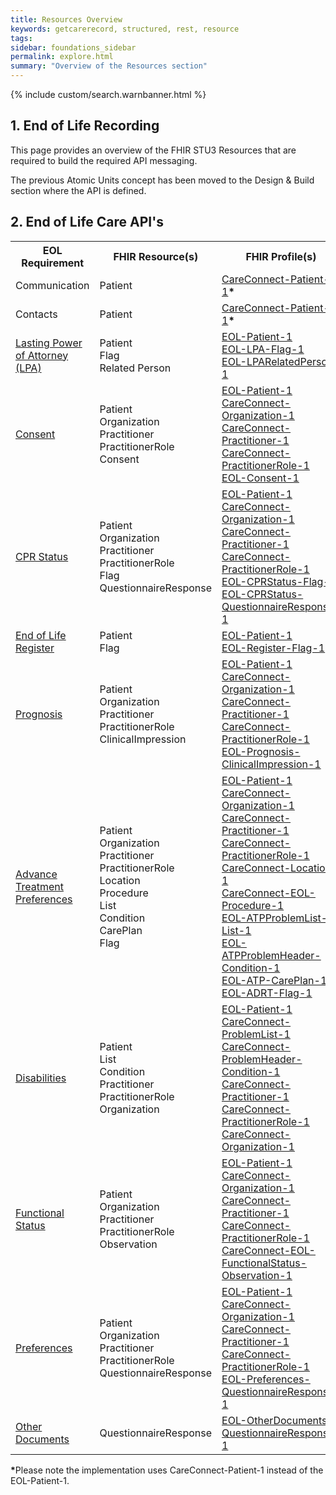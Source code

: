 ```yaml
---
title: Resources Overview
keywords: getcarerecord, structured, rest, resource
tags: 
sidebar: foundations_sidebar
permalink: explore.html
summary: "Overview of the Resources section"
---
```


{% include custom/search.warnbanner.html %}

## 1. End of Life Recording ##

This page provides an overview of the FHIR STU3 Resources that are required to build the required API messaging.

The previous Atomic Units concept has been moved to the Design & Build section where the API is defined.

## 2. End of Life Care API's ###

<table style="min-width:100%;width:100%">
<tr id="clinical">
<th style="width:33%;">EOL Requirement</th>
<th style="width:33%;">FHIR Resource(s)</th>
<th style="width:33%;">FHIR Profile(s)</th>
</tr>
<tr>
<td>Communication</td>
<td>Patient</td>
<td><a href="https://fhir.hl7.org.uk/STU3/StructureDefinition/CareConnect-Patient-1">CareConnect-Patient-1</a><b>*</b></td>
</tr>
<tr>
<td>Contacts</td>
<td>Patient</td>
<td><a href="https://fhir.hl7.org.uk/STU3/StructureDefinition/CareConnect-Patient-1">CareConnect-Patient-1</a><b>*</b></td>
</tr>
<tr>
<td><a href="api_eol_lastingpowerofattorney.html">Lasting Power of Attorney (LPA)</a></td>
<td>Patient<br/>Flag<br/>Related Person</td>
<td>
<a href="https://fhir.nhs.uk/STU3/StructureDefinition/EOL-Patient-1">EOL-Patient-1</a><br/>
<a href="https://fhir.nhs.uk/STU3/StructureDefinition/EOL-LPA-Flag-1">EOL-LPA-Flag-1</a><br/>
<a href="https://fhir.nhs.uk/STU3/StructureDefinition/EOL-LPA-RelatedPerson-1">EOL-LPARelatedPerson-1</a></br>
</td>
</tr>
<tr>
<td><a href="api_eol_consent.html">Consent</a></td>
<td>Patient<br/>Organization<br/>Practitioner<br/>PractitionerRole<br/>Consent<br/></td>
<td>
<a href="https://fhir.nhs.uk/STU3/StructureDefinition/EOL-Patient-1">EOL-Patient-1</a><br/>
<a href="https://fhir.hl7.org.uk/STU3/StructureDefinition/CareConnect-Organization-1">CareConnect-Organization-1</a><br/>
<a href="https://fhir.hl7.org.uk/STU3/StructureDefinition/CareConnect-Practitioner-1">CareConnect-Practitioner-1</a><br/>
<a href="https://fhir.hl7.org.uk/STU3/StructureDefinition/CareConnect-PractitionerRole-1">CareConnect-PractitionerRole-1 </a><br/>
<a href="https://fhir.nhs.uk/STU3/StructureDefinition/EOL-Consent-1">EOL-Consent-1</a>
</td>
</tr>
<tr>
<td><a href="api_eol_cprstatus.html">CPR Status</a></td>
<td>Patient<br/>Organization<br/>Practitioner<br/>PractitionerRole<br/>Flag<br/>QuestionnaireResponse<br/></td>
<td>
<a href="https://fhir.nhs.uk/STU3/StructureDefinition/EOL-Patient-1">EOL-Patient-1</a><br/>
<a href="https://fhir.hl7.org.uk/STU3/StructureDefinition/CareConnect-Organization-1">CareConnect-Organization-1</a><br/>
<a href="https://fhir.hl7.org.uk/STU3/StructureDefinition/CareConnect-Practitioner-1">CareConnect-Practitioner-1</a><br/>
<a href="https://fhir.hl7.org.uk/STU3/StructureDefinition/CareConnect-PractitionerRole-1">CareConnect-PractitionerRole-1</a><br/>
<a href="https://fhir.nhs.uk/STU3/StructureDefinition/EOL-CPRStatus-Flag-1">EOL-CPRStatus-Flag-1</a></br>
<a href="https://fhir.nhs.uk/STU3/StructureDefinition/EOL-CPRStatus-QuestionnaireResponse-1">EOL-CPRStatus-QuestionnaireResponse-1</a>
</td>
</tr>
<tr>
<td><a href="api_eol_register.html">End of Life Register</a></td>
<td>Patient<br/>Flag</td>
<td>
<a href="https://fhir.nhs.uk/STU3/StructureDefinition/EOL-Patient-1">EOL-Patient-1</a><br/>
<a href="https://fhir.nhs.uk/STU3/StructureDefinition/EOL-Register-Flag-1">EOL-Register-Flag-1</a>
</td>
</tr>
<tr>
<td><a href="api_eol_prognosis.html">Prognosis</a></td>
<td>Patient<br/>Organization<br/>Practitioner<br/>PractitionerRole<br/>ClinicalImpression</td>
<td>
<a href="https://fhir.nhs.uk/STU3/StructureDefinition/EOL-Patient-1">EOL-Patient-1</a><br/>
<a href="https://fhir.hl7.org.uk/STU3/StructureDefinition/CareConnect-Organization-1">CareConnect-Organization-1</a><br/>
<a href="https://fhir.hl7.org.uk/STU3/StructureDefinition/CareConnect-Practitioner-1">CareConnect-Practitioner-1</a><br/>
<a href="https://fhir.hl7.org.uk/STU3/StructureDefinition/CareConnect-PractitionerRole-1">CareConnect-PractitionerRole-1</a><br/>
<a href="https://fhir.nhs.uk/STU3/StructureDefinition/EOL-Prognosis-ClinicalImpression-1">EOL-Prognosis-ClinicalImpression-1</a></br>
</td>
</tr>
<tr>
<td><a href="api_eol_atp.html">Advance Treatment Preferences</a></td>
<td>Patient<br/>Organization<br/>Practitioner<br/>PractitionerRole<br/>Location</br>Procedure</br>List</br>Condition</br>CarePlan</br>Flag</td>
<td>
<a href="https://fhir.nhs.uk/STU3/StructureDefinition/EOL-Patient-1">EOL-Patient-1</a><br/>
<a href="https://fhir.hl7.org.uk/STU3/StructureDefinition/CareConnect-Organization-1">CareConnect-Organization-1</a><br/>
<a href="https://fhir.hl7.org.uk/STU3/StructureDefinition/CareConnect-Practitioner-1">CareConnect-Practitioner-1</a><br/>
<a href="https://fhir.hl7.org.uk/STU3/StructureDefinition/CareConnect-PractitionerRole-1">CareConnect-PractitionerRole-1</a><br/>
<a href="https://fhir.hl7.org.uk/STU3/StructureDefinition/CareConnect-Location-1">CareConnect-Location-1</a></br>
<a href="https://fhir.nhs.uk/STU3/StructureDefinition/CareConnect-EOL-Procedure-1">CareConnect-EOL-Procedure-1</a></br>
<a href="https://fhir.nhs.uk/STU3/StructureDefinition/EOL-ATPProblemList-List-1">EOL-ATPProblemList-List-1</a></br>
<a href="https://fhir.nhs.uk/STU3/StructureDefinition/EOL-ATPProblemHeader-Condition-1">EOL-ATPProblemHeader-Condition-1</a></br>
<a href="https://fhir.nhs.uk/STU3/StructureDefinition/EOL-ATP-CarePlan-1">EOL-ATP-CarePlan-1</a></br>
<a href="https://fhir.nhs.uk/STU3/StructureDefinition/EOL-ADRT-Flag-1">EOL-ADRT-Flag-1</a></br>
</td>
</tr>
<tr>
<td><a href="api_eol_disabilities.html">Disabilities</a></td>
<td>Patient<br/>List<br/>Condition<br/>Practitioner<br/>PractitionerRole<br/>Organization<br/></td>
<td>
<a href="https://fhir.nhs.uk/STU3/StructureDefinition/EOL-Patient-1">EOL-Patient-1</a><br/>
<a href="https://fhir.hl7.org.uk/STU3/StructureDefinition/CareConnect-ProblemList-1">CareConnect-ProblemList-1</a><br/>
<a href="https://fhir.hl7.org.uk/STU3/StructureDefinition/CareConnect-ProblemHeader-Condition-1">CareConnect-ProblemHeader-Condition-1</a><br/>
<a href="https://fhir.hl7.org.uk/STU3/StructureDefinition/CareConnect-Practitioner-1">CareConnect-Practitioner-1</a><br/>
<a href="https://fhir.hl7.org.uk/STU3/StructureDefinition/CareConnect-PractitionerRole-1">CareConnect-PractitionerRole-1</a><br/>
<a href="https://fhir.hl7.org.uk/STU3/StructureDefinition/CareConnect-Organization-1">CareConnect-Organization-1</a>
</td>
</tr>
<tr>
<td><a href="api_eol_functionalstatus.html">Functional Status</a></td>
<td>Patient<br/>Organization<br/>Practitioner<br/>PractitionerRole<br/>Observation</td>
<td>
<a href="https://fhir.nhs.uk/STU3/StructureDefinition/EOL-Patient-1">EOL-Patient-1</a><br/>
<a href="https://fhir.hl7.org.uk/STU3/StructureDefinition/CareConnect-Organization-1">CareConnect-Organization-1</a><br/>
<a href="https://fhir.hl7.org.uk/STU3/StructureDefinition/CareConnect-Practitioner-1">CareConnect-Practitioner-1</a><br/>
<a href="https://fhir.hl7.org.uk/STU3/StructureDefinition/CareConnect-PractitionerRole-1">CareConnect-PractitionerRole-1</a><br/>
<a href="https://fhir.nhs.uk/STU3/StructureDefinition/CareConnect-EOL-FunctionalStatus-Observation-1">CareConnect-EOL-FunctionalStatus-Observation-1</a>
</td>
</tr>
<tr>
<td><a href="api_eol_preferences.html">Preferences</a></td>
<td>Patient<br/>Organization<br/>Practitioner<br/>PractitionerRole<br/>QuestionnaireResponse</td>
<td>
<a href="https://fhir.nhs.uk/STU3/StructureDefinition/EOL-Patient-1">EOL-Patient-1</a><br/>
<a href="https://fhir.hl7.org.uk/STU3/StructureDefinition/CareConnect-Organization-1">CareConnect-Organization-1</a><br/>
<a href="https://fhir.hl7.org.uk/STU3/StructureDefinition/CareConnect-Practitioner-1">CareConnect-Practitioner-1</a><br/>
<a href="https://fhir.hl7.org.uk/STU3/StructureDefinition/CareConnect-PractitionerRole-1">CareConnect-PractitionerRole-1</a><br/>
<a href="https://fhir.nhs.uk/STU3/StructureDefinition/EOL-Preferences-QuestionnaireResponse-1">EOL-Preferences-QuestionnaireResponse-1</a>
</td>
</tr>
<tr>
<td><a href="api_eol_otherdocuments.html">Other Documents</a></td>
<td>QuestionnaireResponse</td>
<td><a href="https://fhir.nhs.uk/STU3/StructureDefinition/EOL-OtherDocuments-QuestionnaireResponse-1">EOL-OtherDocuments-QuestionnaireResponse-1</a></td>
</tr>
</table>

<b>*</b>Please note the implementation uses CareConnect-Patient-1 instead of the EOL-Patient-1.